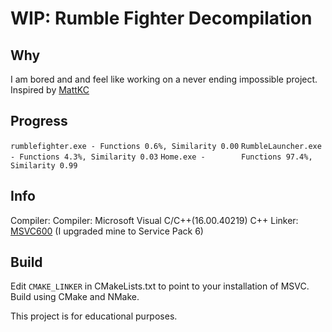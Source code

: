 # WIP: Rumble Fighter Decompilation

## Why
I am bored and and feel like working on a never ending impossible project.
Inspired by [MattKC](https://github.com/itsmattkc)

## Progress
``rumblefighter.exe - Functions 0.6%, Similarity 0.00``
``RumbleLauncher.exe    - Functions 4.3%, Similarity 0.03``
``Home.exe -        Functions 97.4%, Similarity 0.99``


## Info
Compiler: Compiler: Microsoft Visual C/C++(16.00.40219) C++
Linker: [MSVC600](https://github.com/itsmattkc/MSVC600) (I upgraded mine to Service Pack 6)

## Build 
Edit ``CMAKE_LINKER`` in CMakeLists.txt to point to your installation of MSVC.
Build using CMake and NMake.

This project is for educational purposes.

